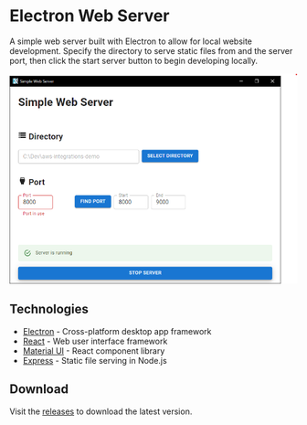 # Electron Web Server

A simple web server built with Electron to allow for local website development. Specify the directory to serve static files from and the server port, then click the start server button to begin developing locally.

![Simple Web Server](/img/app.png "Simple Web Server")

## Technologies
- [Electron](https://www.electronjs.org/) - Cross-platform desktop app framework
- [React](https://react.dev/) - Web user interface framework
- [Material UI](https://mui.com/) - React component library
- [Express](https://expressjs.com/) - Static file serving in Node.js

## Download

Visit the [releases](https://github.com/kyle-bignell/electron-web-server/releases) to download the latest version.
